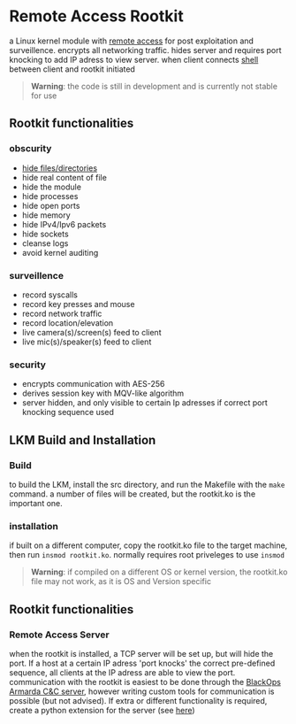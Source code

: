 # Remote Access Rootkit
a Linux kernel module with [remote access](#remote-access-server) for post exploitation and surveillence. encrypts all networking traffic. hides server and requires port knocking to add IP adress to view server. when client connects [shell]() between client and rootkit initiated

> **Warning**: the code is still in development and is currently not stable for use

## **Rootkit functionalities**

### obscurity
- [hide files/directories](#hide-filesdirectories)
- hide real content of file
- hide the module
- hide processes
- hide open ports
- hide memory
- hide IPv4/Ipv6 packets
- hide sockets
- cleanse logs
- avoid kernel auditing

### surveillence
- record syscalls
- record key presses and mouse
- record network traffic
- record location/elevation
- live camera(s)/screen(s) feed to client
- live mic(s)/speaker(s) feed to client

### security
- encrypts communication with AES-256
- derives session key with MQV-like algorithm
- server hidden, and only visible to certain Ip adresses if correct port knocking sequence used


## **LKM Build and Installation**
### Build
to build the LKM, install the src directory, and run the Makefile with the `make` command. a number of files will be created, but the rootkit.ko is the important one.
### installation
if built on a different computer, copy the rootkit.ko file to the target machine, then run `insmod rootkit.ko`. normally requires root priveleges to use `insmod`
> **Warning**: if compiled on a different OS or kernel version, the rootkit.ko file may not work, as it is OS and Version specific

## **Rootkit functionalities**

### Remote Access Server
when the rootkit is installed, a TCP server will be set up, but will hide the port. If a host at a certain IP adress 'port knocks' the correct pre-defined sequence, all clients at the IP adress are able to view the port. communication with the rootkit is easiest to be done through the [BlackOps Armarda C&C server](https://github.com/ArtemisesAngel/BlackOps-Armarda/tree/main/CommandServer), however writing custom tools for communication is possible (but not advised). If extra or different functionality is required, create a python extension for the server (see [here](https://github.com/ArtemisesAngel/BlackOps-Armarda/tree/main/CommandServer/docs/extensions.md))
